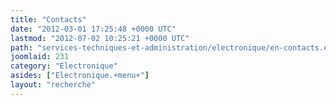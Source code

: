 ```yaml
---
title: "Contacts"
date: "2012-03-01 17:25:48 +0000 UTC"
lastmod: "2012-07-02 10:25:21 +0000 UTC"
path: "services-techniques-et-administration/electronique/en-contacts.en.md"
joomlaid: 231
category: "Electronique"
asides: ["Electronique.+menu+"]
layout: "recherche"
---
```


